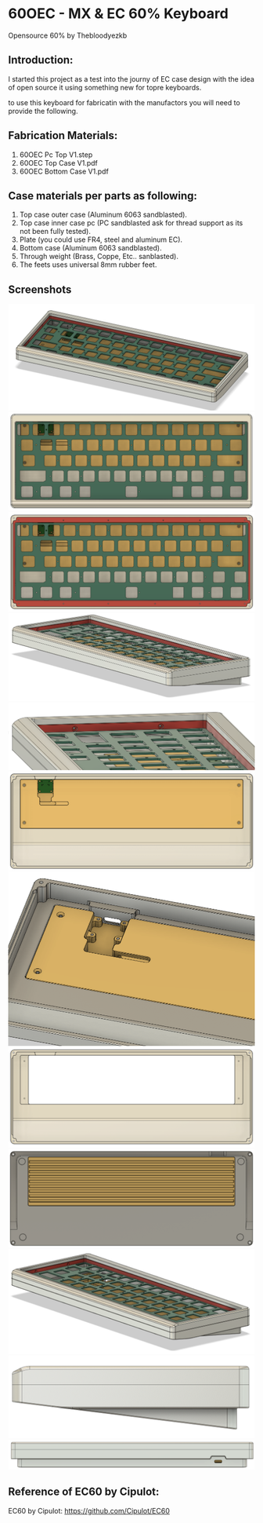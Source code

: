 # 60OEC - MX & EC 60% Keyboard

Opensource 60% by Thebloodyezkb

## Introduction:
I started this project as a test into the journy of EC case design with the idea of open source it using something new for topre keyboards.

to use this keyboard for fabricatin with the manufactors you will need to provide the following.
## Fabrication Materials:
1. 60OEC Pc Top V1.step
2. 60OEC Top Case V1.pdf
3. 60OEC Bottom Case V1.pdf

## Case materials per parts as following:
1. Top case outer case (Aluminum 6063 sandblasted).
2. Top case inner case pc (PC sandblasted ask for thread support as its not been fully tested).
3. Plate (you could use FR4, steel and aluminum EC).
4. Bottom case (Aluminum 6063 sandblasted).
5. Through weight (Brass, Coppe, Etc.. sanblasted).
6. The feets uses universal 8mm rubber feet.

## Screenshots
![Capture1](https://github.com/wizardzcustomkb/60oec/blob/main/Pic/Capture1.PNG)
![Capture2](https://github.com/wizardzcustomkb/60oec/blob/main/Pic/Capture2.PNG)
![Capture3](https://github.com/wizardzcustomkb/60oec/blob/main/Pic/Capture3.PNG)
![Capture4](https://github.com/wizardzcustomkb/60oec/blob/main/Pic/Capture4.PNG)
![Capture5](https://github.com/wizardzcustomkb/60oec/blob/main/Pic/Capture5.PNG)
![Capture6](https://github.com/wizardzcustomkb/60oec/blob/main/Pic/Capture6.PNG)
![Capture7](https://github.com/wizardzcustomkb/60oec/blob/main/Pic/Capture7.PNG)
![Capture8](https://github.com/wizardzcustomkb/60oec/blob/main/Pic/Capture8.PNG)
![Capture9](https://github.com/wizardzcustomkb/60oec/blob/main/Pic/Capture9.PNG)
![Capture10](https://github.com/wizardzcustomkb/60oec/blob/main/Pic/Capture10.PNG)
![Capture11](https://github.com/wizardzcustomkb/60oec/blob/main/Pic/Capture11.PNG)
![Capture12](https://github.com/wizardzcustomkb/60oec/blob/main/Pic/Capture12.PNG)

## Reference of EC60 by Cipulot:
EC60 by Cipulot: https://github.com/Cipulot/EC60
